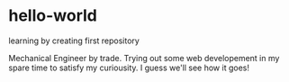 # hello-world
learning by creating first repository

Mechanical Engineer by trade.  Trying out some web developement in my spare time to satisfy my curiousity.  I guess we'll see how it goes!
